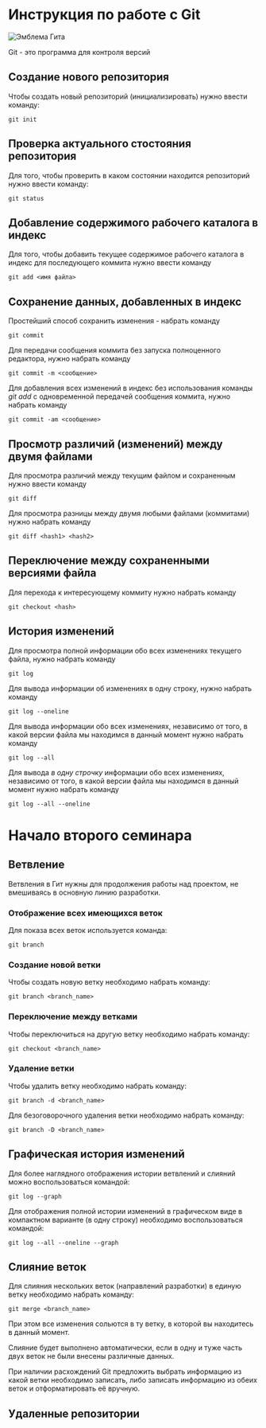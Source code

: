 # Инструкция по работе с Git

![Эмблема Гита](image1.png)

Git - это программа для контроля версий

## Создание нового репозитория

Чтобы создать новый репозиторий (инициализировать) нужно ввести команду:

    git init

## Проверка актуального стостояния репозитория

Для того, чтобы проверить в каком состоянии находится репозиторий нужно ввести команду:

    git status
    
## Добавление содержимого рабочего каталога в индекс

Для того, чтобы добавить текущее содержимое рабочего каталога в индекс для последующего коммита нужно ввести команду

    git add <имя файла>

## Сохранение данных, добавленных в индекс
Простейший способ сохранить изменения - набрать команду

    git commit

Для передачи сообщения коммита без запуска полноценного редактора, нужно набрать команду

    git commit -m <сообщение>

Для добавления всех изменений в индекс без использования команды *git add* с одновременной передачей сообщения коммита, нужно набрать команду

    git commit -am <сообщение>

## Просмотр различий (изменений) между двумя файлами

Для просмотра различий между текущим файлом и сохраненным нужно ввести команду

    git diff

Для просмотра разницы между двумя любыми файлами (коммитами) нужно набрать команду

    git diff <hash1> <hash2>

## Переключение между сохраненными версиями файла

Для перехода к интересующему коммиту нужно набрать команду

    git checkout <hash>

## История изменений

Для просмотра полной информации обо всех изменениях текущего файла, нужно набрать команду

    git log

Для вывода информации об изменениях в одну строку, нужно набрать команду

    git log --oneline

Для вывода информации обо всех изменениях, независимо от того, в какой версии файла мы находимся в данный момент нужно набрать команду

    git log --all

Для вывода *в одну строчку* информации обо всех изменениях, независимо от того, в какой версии файла мы находимся в данный момент нужно набрать команду

    git log --all --oneline

# Начало второго семинара

## Ветвление

Ветвления в Гит нужны для продолжения работы над проектом, не вмешиваясь в основную линию разработки.

### Отображение всех имеющихся веток 
Для показа всех веток используется команда:
    
    git branch

### Создание новой ветки

Чтобы создать новую ветку необходимо набрать команду:

    git branch <branch_name>

### Переключение между ветками

Чтобы переключиться на другую ветку необходимо набрать команду:

    git checkout <branch_name>

### Удаление ветки

Чтобы удалить ветку необходимо набрать команду:

    git branch -d <branch_name>

Для безоговорочного удаления ветки необходимо набрать команду:

    git branch -D <branch_name>
    
 ## Графическая история изменений 

Для более наглядного отображения истории ветвлений и слияний можно воспользоваться командой:

    git log --graph

Для отображения полной истории изменений в графическом виде в компактном варианте (в одну строку) необходимо воспользоваться командой:

    git log --all --oneline --graph
    


## Слияние веток

Для слияния нескольких веток (направлений разработки) в единую ветку необходимо набрать команду:

    git merge <branch_name>

При этом все изменения сольются в ту ветку, в которой вы находитесь в данный момент.

Слияние будет выполнено автоматически, если в одну и туже часть двух веток не были внесены различные данных.

При наличии расхождений Git предложить выбрать информацию из какой ветки необходимо записать, либо записать информацию из обеих веток и отформатировать её вручную.

## Удаленные репозитории


